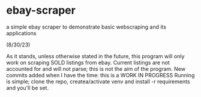 # ebay-scraper
a simple ebay scraper to demonstrate basic webscraping and its applications

(8/30/23)

As it stands, unless otherwise stated in the future, this program will only work on scraping SOLD listings from ebay. 
Current listings are not accounted for and will not parse; this is not the aim of the program. 
New commits added when I have the time: this is a WORK IN PROGRESS 
Running is simple; clone the repo, createa/activate venv and install -r requirements and you'll be set. 
